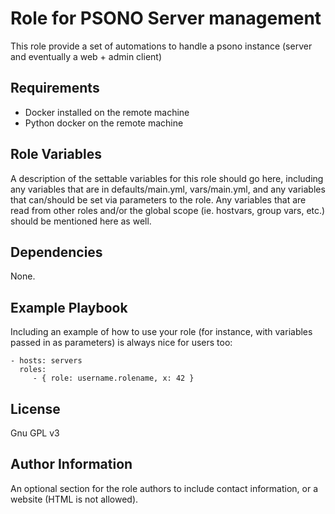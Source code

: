 Role for PSONO Server management
=========

This role provide a set of automations to handle a psono instance (server and eventually a web + admin client)

Requirements
------------

*  Docker installed on the remote machine
*  Python docker on the remote machine

Role Variables
--------------

A description of the settable variables for this role should go here, including any variables that are in defaults/main.yml, vars/main.yml, and any variables that can/should be set via parameters to the role. Any variables that are read from other roles and/or the global scope (ie. hostvars, group vars, etc.) should be mentioned here as well.

Dependencies
------------

None.


Example Playbook
----------------

Including an example of how to use your role (for instance, with variables passed in as parameters) is always nice for users too:

    - hosts: servers
      roles:
         - { role: username.rolename, x: 42 }

License
-------

Gnu GPL v3

Author Information
------------------

An optional section for the role authors to include contact information, or a website (HTML is not allowed).
